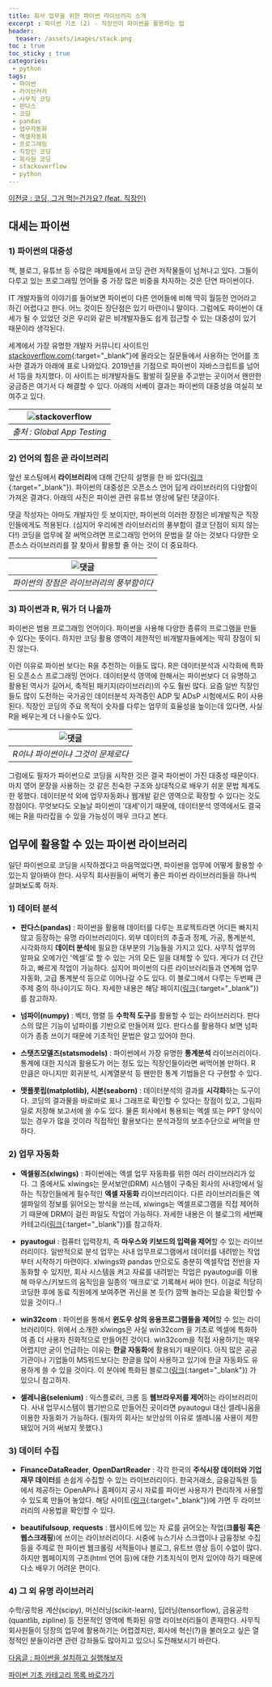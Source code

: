 ```yaml
---
title: 회사 업무을 위한 파이썬 라이브러리 소개 
excerpt : 파이썬 기초 (2) - 직장인이 파이썬을 활용하는 법 
header:
  teaser: /assets/images/stack.png
toc : true
toc_sticky : true
categories: 
 - python
tags:
 - 파이썬
 - 라이브러리
 - 사무직 코딩
 - 판다스
 - 코딩
 - pandas
 - 업무자동화
 - 엑셀자동화
 - 프로그래밍
 - 직장인 코딩
 - 회사원 코딩
 - stackoverflow
 - python
---
```

[이전글 : 코딩, 그거 먹는건가요? (feat. 직장인)](/python/python1/)  


## 대세는 파이썬 

### 1) 파이썬의 대중성

책, 블로그, 유튜브 등 수많은 매체들에서 코딩 관련 저작물들이 
넘쳐나고 있다. 그들이 다루고 있는 프로그래밍 언어들 중 가장 
많은 비중을 차지하는 것은 단연 파이썬이다. 


IT 개발자들의 이야기를 들어보면 파이썬이 다른 언어들에 비해 
딱히 월등한 언어라고 하긴 어렵다고 한다. 어느 것이든 장단점은 
있기 마련이니 말이다. 그럼에도 파이썬이 대세가 될 수 있었던 
것은 우리와 같은 비개발자들도 쉽게 접근할 수 있는 대중성이 
있기 때문이라 생각된다.

세계에서 가장 유명한 개발자 커뮤니티 사이트인 [stackoverflow.com](https://stackoverflow.com/){:target="_blank"}에 
올라오는 질문들에서 사용하는 언어를 조사한 결과가 아래에 표로 
나와있다. 2019년을 기점으로 파이썬이 자바스크립트를 넘어서 1등을 차지했다. 
이 사이트는 비개발자들도 활발히 질문을 주고받는 곳이어서 왠만한 
궁금증은 여기서 다 해결할 수 있다. 아래의 서베이 결과는 파이썬의
 대중성을 여실히 보여주고 있다.


|![stackoverflow](/assets/images/stack.png)|
|:---:|
| _출처 : Global App Testing_|


### 2) 언어의 힘은 곧 라이브러리

앞선 포스팅에서 **라이브러리**에 대해 간단히 설명을 한 바 
있다([링크](https://maeng-gun.github.io/python/grammer1/#%EC%9D%BC%EB%8B%A8-%EC%BD%94%EB%94%A9%EC%9D%B4-%EB%AD%94%EC%A7%80%EB%B6%80%ED%84%B0-%EC%95%8C%EA%B3%A0-%EC%8B%9C%EC%9E%91%ED%95%98%EC%9E%90){:target="_blank"}). 
파이썬의 대중성은 오픈소스 언어 답게 라이브러리의 다양함이 
가져온 결과다. 아래의 사진은 파이썬 관련 유튜브 영상에 달린 
댓글이다. 


댓글 작성자는 아마도 개발자인 듯 보이지만, 
파이썬의 이러한 장점은 비개발직군 직장인들에게도 적용된다. 
(심지어 우리에겐 라이브러리의 풍부함이 결코 단점이 되지 않는다!)
 코딩을 업무에 잘 써먹으려면 프로그래밍 언어의 문법을 잘 아는 
 것보다 다양한 오픈소스 라이브러리를 잘 찾아서 활용할 줄 아는 
 것이 더 중요하다.
 
|![댓글](/assets/images/reply.jpeg)|
|:---:|
| _파이썬의 장점은 라이브러리의 풍부함이다_|


### 3) 파이썬과 R, 뭐가 더 나을까

파이썬은 범용 프로그래밍 언어이다. 파이썬을 사용해 
다양한 종류의 프로그램을 만들 수 있다는 뜻이다. 
하지만 코딩 활용 영역이 제한적인 비개발자들에게는 딱히 
장점이 되진 않는다. 

이런 이유로 파이썬 보다는 R을 추천하는 이들도 많다. 
R은 데이터분석과 시각화에 특화된 오픈소스 프로그래밍 언어다. 
데이터분석 영역에 한해서는 파이썬보다 더 유명하고 활용된 
역사가 길어서, 축적된 패키지(라이브러리)의 수도 훨씬 많다. 
요즘 일반 직장인들도 많이 도전하는 국가공인 데이터분석 자격증인 
ADP 및 ADsP 시험에서도 R이 사용된다. 직장인 코딩의 주요 
목적이 숫자를 다루는 업무의 효율성을 높이는데 있다면, 사실 R을
 배우는게 더 나을수도 있다.


|![댓글](/assets/images/r.jpeg)|
|:---:|
| _R이냐 파이썬이냐 그것이 문제로다_|

그럼에도 필자가 파이썬으로 코딩을 시작한 것은 결국 파이썬이 가진 대중성 때문이다. 마치 영어 문장을 사용하는 것 같은 친숙한 구조와 상대적으로 배우기 쉬운 문법 체계도 한 몫했다. 데이터분석 외에 업무자동화나 웹개발 같은 영역으로 확장할 수 있다는 것도 장점이다. 무엇보다도 오늘날 파이썬이 '대세'이기 때문에, 데이터분석 영역에서도 결국에는 R을 따라잡을 수 있을 가능성이 매우 크다고 본다.


## 업무에 활용할 수 있는 파이썬 라이브러리

일단 파이썬으로 코딩을 시작하겠다고 마음먹었다면, 
파이썬을 업무에 어떻게 활용할 수 있는지 알아봐야 한다. 
사무직 회사원들이 써먹기 좋은 파이썬 라이브러리들을 하나씩 
살펴보도록 하자.

### 1) 데이터 분석

* **판다스(pandas)** : 파이썬을 활용해 데이터를 다루는 
프로젝트라면 어디든 빠지지 않고 등장하는 유명 라이브러리이다. 
외부 데이터의 추출과 정제, 가공, 통계분석, 시각화까지 **데이터 
분석**에 필요한 대부분의 기능들을 가지고 있다. 사무직 업무의
 알파요 오메가인 '엑셀'로 할 수 있는 거의 모든 일을 대체할 
 수 있다. 게다가 더 간단하고, 빠르게 작업이 가능하다. 
 심지어 파이썬의 다른 라이브러리들과 연계해 업무 자동화, 
 고급 통계분석 등으로 이어나갈 수도 있다. 이 블로그에서 
 다루는 두번째 큰 주제 중의 하나이기도 하다. 
 자세한 내용은 해당 페이지([링크](https://maeng-gun.github.io/pandas){:target="_blank"})를 참고하자.

* **넘파이(numpy)** : 벡터, 행렬 등 **수학적 도구**를 
활용할 수 있는 라이브러리다. 판다스의 많은 기능이 넘파이를 
기반으로 만들어져 있다. 판다스를 활용하다 보면 넘파이가 종종
 쓰이기 때문에 기초적인 문법은 알고 있어야 한다.  

* **스탯츠모델즈(statsmodels)** : 파이썬에서 가장 
유명한 **통계분석** 라이브러리이다. 통계에 대한 지식과 
활용도가 어는 정도 있는 직장인들이라면 써먹어볼 만하다. 
R 만큼은 아니지만 회귀분석, 시계열분석 등 왠만한 통계 기법들은 다 구현할 수 있다.

* **맷플롯립(matplotlib), 시본(seaborn)** : 
데이터분석의 결과를 **시각화**하는 도구이다. 코딩의 
결과물을 바로바로 표나 그래프로 확인할 수 있다는 장점이 
있고, 그림파일로 저장해 보고서에 쓸 수도 있다. 물론 
회사에서 통용되는 엑셀 또는 PPT 양식이 있는 경우가 많을 
것이라 직접적인 활용보다는 분석과정의 보조수단으로 써먹을 만하다.

### 2) 업무 자동화

* **엑셀윙즈(xlwings)** : 파이썬에는 엑셀 업무 자동화를 
위한 여러 라이브러리가 있다. 그 중에서도 xlwings는 
문서보안(DRM) 시스템이 구축된 회사의 사내망에서 일하는 
직장인들에게 필수적인 **엑셀 자동화** 라이브러리이다. 
다른 라이브러리들은 엑셀파일의 정보를 읽어오는 방식을 
쓰는데, xlwings는 엑셀프로그램을 직접 제어하기 때문에 
DRM이 걸린 파일도 작업이 가능하다. 자세한 내용은 이 블로그의 
세번째 카테고리([링크](https://maeng-gun.github.io/excel){:target="_blank"})를 참고하자.

* **pyautogui** : 컴퓨터 입력장치, 즉 **마우스와 
키보드의 입력을 제어**할 수 있는 라이브러리이다. 
일반적으로 분석 업무는 사내 업무프로그램에서 데이터를 
내려받는 작업부터 시작하기 마련이다. xlwings와 pandas 
만으로도 충분히 엑셀작업 전반을 자동화할 수 있지만, 
회사 시스템을 켜고 자료를 내려받는 작업은 pyautogui를 
이용해 마우스/키보드의 움직임을 일종의 '매크로'로 기록해서 
써야 한다. 이걸로 적당히 코딩한 후에 동료 직원에게 보여주면 
귀신을 본 듯(?) 깜짝 놀라는 모습을 확인할 수 있을 것이다..!

* **win32com** : 파이썬을 통해서 **윈도우 상의 
응용프로그램들을 제어**할 수 있는 라이브러리이다. 
위에서 소개한 xlwings은 사실 win32com 을 기초로 
엑셀에 특화하여 좀 더 사용자 친화적으로 만들어진 것이다.
 win32com을 직접 사용하기는 매우 어렵지만 굳이 언급하는
  이유는 **한글 자동화**에 활용되기 때문이다. 
  아직 많은 공공기관이나 기업들이 MS워드보다는 한글을 많이 
  사용하고 있기에 한글 자동화도 유용하게 쓸 수 있을 것이다. 
  이 분야에 특화된 블로그([링크](https://www.martinii.fun){:target="_blank"}) 가 있으니 참고하자.      
 
* **셀레니움(selenium)** : 익스플로러, 크롬 등 **웹브라우저를 
제어**하는 라이브러리이다. 사내 업무시스템이 웹기반으로 만들어진 
곳이라면 pyautogui 대신 셀레니움을 이용한 자동화가 가능하다. 
(필자의 회사는 보안상의 이유로 셀레니움 사용이 제한돼있어 거의 
써보지 못했다.)

### 3) 데이터 수집
* **FinanceDataReader**, **OpenDartReader** : 
각각 한국의 **주식시장 데이터와 기업재무 데이터**를 손쉽게 수집할 
수 있는 라이브러리이다. 한국거래소, 금융감독원 등에서 제공하는 
OpenAPI나 홈페이지 공시 자료를 파이썬 사용자가 편리하게 사용할 
수 있도록 만들어 놓았다. 해당 사이트([링크](http://FinanceData.KR){:target="_blank"})에 가면 두 
라이브러리의 사용법을 확인할 수 있다.

* **beautifulsoup**, **requests** : 웹사이트에 있는 자
료를 긁어오는 작업(**크롤링 혹은 웹스크래핑**)에 쓰이는 
라이브러리이다. 시중에 뉴스기사 스크랩이나 금융정보 수집 
등을 주제로 한 파이썬 웹크롤링 서적들이나 블로그, 유트브 영상 
등이 수없이 많다. 하지만 웹페이지의 구조(html 언어 등)에 
대한 기초지식이 먼저 있어야 하기 때문에 다소 배우기 어려운 
편이다.

### 4) 그 외 유명 라이브러리

수학/공학용 계산(scipy), 머신러닝(scikit-learn), 
딥러닝(tensorflow), 금융공학(quantlib, zipline) 등 
전문적인 영역에 특화된 유명 라이브러리들이 존재한다. 사무직 
회사원들이 당장의 업무에 활용하기는 어렵겠지만, 회사에 
혁신(?)을 불러오고 싶은 열정적인 분들이라면 관련 강좌들도 
많아지고 있으니 도전해보시기 바란다.


[다음글 : 파이썬을 설치하고 실행해보자 ](/python/python3/)

[파이썬 기초 카테고리 목록 바로가기](python) 